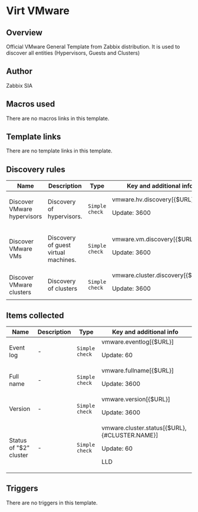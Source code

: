 # Virt VMware

## Overview

Official VMware General Template from Zabbix distribution. It is used to discover all entities (Hypervisors, Guests and Clusters)



## Author

Zabbix SIA

## Macros used

There are no macros links in this template.

## Template links

There are no template links in this template.

## Discovery rules

|Name|Description|Type|Key and additional info|
|----|-----------|----|----|
|Discover VMware hypervisors|<p>Discovery of hypervisors.</p>|`Simple check`|vmware.hv.discovery[{$URL}]<p>Update: 3600</p>|
|Discover VMware VMs|<p>Discovery of guest virtual machines.</p>|`Simple check`|vmware.vm.discovery[{$URL}]<p>Update: 3600</p>|
|Discover VMware clusters|<p>Discovery of clusters</p>|`Simple check`|vmware.cluster.discovery[{$URL}]<p>Update: 3600</p>|
## Items collected

|Name|Description|Type|Key and additional info|
|----|-----------|----|----|
|Event log|<p>-</p>|`Simple check`|vmware.eventlog[{$URL}]<p>Update: 60</p>|
|Full name|<p>-</p>|`Simple check`|vmware.fullname[{$URL}]<p>Update: 3600</p>|
|Version|<p>-</p>|`Simple check`|vmware.version[{$URL}]<p>Update: 3600</p>|
|Status of "$2" cluster|<p>-</p>|`Simple check`|vmware.cluster.status[{$URL},{#CLUSTER.NAME}]<p>Update: 60</p><p>LLD</p>|
## Triggers

There are no triggers in this template.

